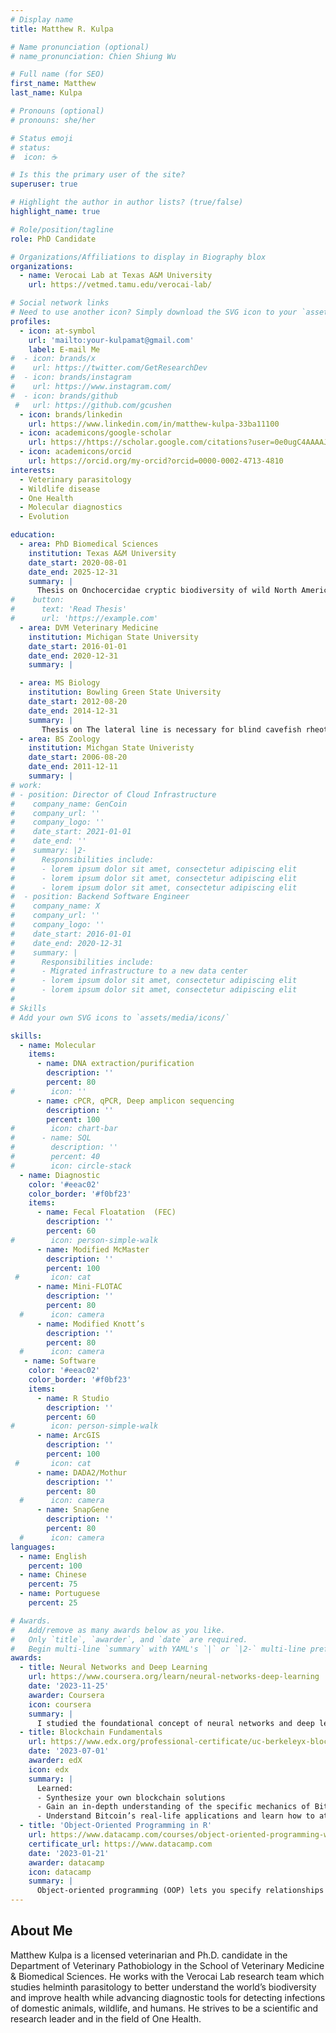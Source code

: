 ```yaml
---
# Display name
title: Matthew R. Kulpa

# Name pronunciation (optional)
# name_pronunciation: Chien Shiung Wu

# Full name (for SEO)
first_name: Matthew
last_name: Kulpa

# Pronouns (optional)
# pronouns: she/her

# Status emoji
# status:
#  icon: ☕️

# Is this the primary user of the site?
superuser: true

# Highlight the author in author lists? (true/false)
highlight_name: true

# Role/position/tagline
role: PhD Candidate

# Organizations/Affiliations to display in Biography blox
organizations:
  - name: Verocai Lab at Texas A&M University
    url: https://vetmed.tamu.edu/verocai-lab/

# Social network links
# Need to use another icon? Simply download the SVG icon to your `assets/media/icons/` folder.
profiles:
  - icon: at-symbol
    url: 'mailto:your-kulpamat@gmail.com'
    label: E-mail Me
#  - icon: brands/x
#    url: https://twitter.com/GetResearchDev
#  - icon: brands/instagram
#    url: https://www.instagram.com/
#  - icon: brands/github
 #   url: https://github.com/gcushen
  - icon: brands/linkedin
    url: https://www.linkedin.com/in/matthew-kulpa-33ba11100
  - icon: academicons/google-scholar
    url: https://https://scholar.google.com/citations?user=0e0ugC4AAAAJ&hl=en
  - icon: academicons/orcid
    url: https://orcid.org/my-orcid?orcid=0000-0002-4713-4810
interests:
  - Veterinary parasitology
  - Wildlife disease
  - One Health
  - Molecular diagnostics
  - Evolution

education:
  - area: PhD Biomedical Sciences
    institution: Texas A&M University
    date_start: 2020-08-01
    date_end: 2025-12-31
    summary: |
      Thesis on Onchocercidae cryptic biodiversity of wild North American ungulates and developing novel molecular approaches
#    button:
#      text: 'Read Thesis'
#      url: 'https://example.com'
  - area: DVM Veterinary Medicine
    institution: Michigan State University
    date_start: 2016-01-01
    date_end: 2020-12-31
    summary: |

  - area: MS Biology
    institution: Bowling Green State University
    date_start: 2012-08-20
    date_end: 2014-12-31
    summary: |
       Thesis on The lateral line is necessary for blind cavefish rheotaxis in non-uniform flow
  - area: BS Zoology
    institution: Michgan State Univeristy
    date_start: 2006-08-20
    date_end: 2011-12-11
    summary: |
# work:
# - position: Director of Cloud Infrastructure
#    company_name: GenCoin
#    company_url: ''
#    company_logo: ''
#    date_start: 2021-01-01
#    date_end: ''
#    summary: |2-
#      Responsibilities include:
#      - lorem ipsum dolor sit amet, consectetur adipiscing elit
#      - lorem ipsum dolor sit amet, consectetur adipiscing elit
#      - lorem ipsum dolor sit amet, consectetur adipiscing elit
#  - position: Backend Software Engineer
#    company_name: X
#    company_url: ''
#    company_logo: ''
#    date_start: 2016-01-01
#    date_end: 2020-12-31
#    summary: |
#      Responsibilities include:
#      - Migrated infrastructure to a new data center
#      - lorem ipsum dolor sit amet, consectetur adipiscing elit
#      - lorem ipsum dolor sit amet, consectetur adipiscing elit
#
# Skills
# Add your own SVG icons to `assets/media/icons/`

skills:
  - name: Molecular 
    items:
      - name: DNA extraction/purification
        description: ''
        percent: 80
#        icon: ''
      - name: cPCR, qPCR, Deep amplicon sequencing
        description: ''
        percent: 100
#        icon: chart-bar
#      - name: SQL
#        description: ''
#        percent: 40
#        icon: circle-stack
  - name: Diagnostic 
    color: '#eeac02'
    color_border: '#f0bf23'
    items:
      - name: Fecal Floatation  (FEC)
        description: ''
        percent: 60
#        icon: person-simple-walk
      - name: Modified McMaster
        description: ''
        percent: 100
 #       icon: cat
      - name: Mini-FLOTAC
        description: ''
        percent: 80
  #      icon: camera
      - name: Modified Knott’s
        description: ''
        percent: 80
  #      icon: camera
   - name: Software
    color: '#eeac02'
    color_border: '#f0bf23'
    items:
      - name: R Studio   
        description: ''
        percent: 60
#        icon: person-simple-walk
      - name: ArcGIS
        description: ''
        percent: 100
 #       icon: cat
      - name: DADA2/Mothur
        description: ''
        percent: 80
  #      icon: camera
      - name: SnapGene
        description: ''
        percent: 80
  #      icon: camera
languages:
  - name: English
    percent: 100
  - name: Chinese
    percent: 75
  - name: Portuguese
    percent: 25

# Awards.
#   Add/remove as many awards below as you like.
#   Only `title`, `awarder`, and `date` are required.
#   Begin multi-line `summary` with YAML's `|` or `|2-` multi-line prefix and indent 2 spaces below.
awards:
  - title: Neural Networks and Deep Learning
    url: https://www.coursera.org/learn/neural-networks-deep-learning
    date: '2023-11-25'
    awarder: Coursera
    icon: coursera
    summary: |
      I studied the foundational concept of neural networks and deep learning. By the end, I was familiar with the significant technological trends driving the rise of deep learning; build, train, and apply fully connected deep neural networks; implement efficient (vectorized) neural networks; identify key parameters in a neural network’s architecture; and apply deep learning to your own applications.
  - title: Blockchain Fundamentals
    url: https://www.edx.org/professional-certificate/uc-berkeleyx-blockchain-fundamentals
    date: '2023-07-01'
    awarder: edX
    icon: edx
    summary: |
      Learned:
      - Synthesize your own blockchain solutions
      - Gain an in-depth understanding of the specific mechanics of Bitcoin
      - Understand Bitcoin’s real-life applications and learn how to attack and destroy Bitcoin, Ethereum, smart contracts and Dapps, and alternatives to Bitcoin’s Proof-of-Work consensus algorithm
  - title: 'Object-Oriented Programming in R'
    url: https://www.datacamp.com/courses/object-oriented-programming-with-s3-and-r6-in-r
    certificate_url: https://www.datacamp.com
    date: '2023-01-21'
    awarder: datacamp
    icon: datacamp
    summary: |
      Object-oriented programming (OOP) lets you specify relationships between functions and the objects that they can act on, helping you manage complexity in your code. This is an intermediate level course, providing an introduction to OOP, using the S3 and R6 systems. S3 is a great day-to-day R programming tool that simplifies some of the functions that you write. R6 is especially useful for industry-specific analyses, working with web APIs, and building GUIs.
---
```


## About Me

Matthew Kulpa is a licensed veterinarian and Ph.D. candidate in the Department of Veterinary Pathobiology in the School of Veterinary Medicine & Biomedical Sciences. He works with the  Verocai Lab research team which studies helminth parasitology to better understand the world’s biodiversity and improve health while advancing
diagnostic tools for detecting infections of domestic animals, wildlife, and humans. He strives to be a scientific and research leader and in the field of One Health.
